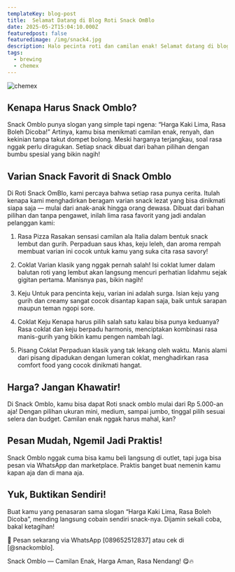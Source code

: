 ```yaml
---
templateKey: blog-post
title:  Selamat Datang di Blog Roti Snack OmBlo
date: 2025-05-2T15:04:10.000Z
featuredpost: false
featuredimage: /img/snack4.jpg
description: Halo pecinta roti dan camilan enak! Selamat datang di blog resmi Roti Snack OmBlo tempat di mana kehangatan roti dan kelezatan snack berpadu dalam setiap cerita dan gigitan.Di sini, kami tidak hanya berbagi informasi tentang produk-produk kami, tapi juga menyajikan kisah di balik dapur kami — mulai dari proses pembuatan, inspirasi resep, hingga tips memilih camilan yang pas untuk hari-hari spesial Anda.Roti Snack OmBlo berdiri dari kecintaan kami pada makanan rumahan yang autentik dan berkualitas. Semua produk dibuat dengan bahan-bahan pilihan, tanpa pengawet, dan pastinya dengan sepenuh hati. Nantikan juga promo menarik, cerita pelanggan, serta update produk terbaru hanya di blog ini.
tags:
  - brewing
  - chemex
---
```

![chemex](/img/roti.jpg)

## Kenapa Harus Snack Omblo?

Snack Omblo punya slogan yang simple tapi ngena: “Harga Kaki Lima, Rasa Boleh Dicoba!” Artinya, kamu bisa menikmati camilan enak, renyah, dan kekinian tanpa takut dompet bolong. Meski harganya terjangkau, soal rasa nggak perlu diragukan. Setiap snack dibuat dari bahan pilihan dengan bumbu spesial yang bikin nagih!

##  Varian Snack Favorit di Snack Omblo

Di Roti Snack OmBlo, kami percaya bahwa setiap rasa punya cerita. Itulah kenapa kami menghadirkan beragam varian snack lezat yang bisa dinikmati siapa saja — mulai dari anak-anak hingga orang dewasa. Dibuat dari bahan pilihan dan tanpa pengawet, inilah lima rasa favorit yang jadi andalan pelanggan kami:

1. Rasa Pizza
Rasakan sensasi camilan ala Italia dalam bentuk snack lembut dan gurih. Perpaduan saus khas, keju leleh, dan aroma rempah membuat varian ini cocok untuk kamu yang suka cita rasa savory!

2. Coklat
Varian klasik yang nggak pernah salah! Isi coklat lumer dalam balutan roti yang lembut akan langsung mencuri perhatian lidahmu sejak gigitan pertama. Manisnya pas, bikin nagih!

3. Keju
Untuk para pencinta keju, varian ini adalah surga. Isian keju yang gurih dan creamy sangat cocok disantap kapan saja, baik untuk sarapan maupun teman ngopi sore.

4. Coklat Keju
Kenapa harus pilih salah satu kalau bisa punya keduanya? Rasa coklat dan keju berpadu harmonis, menciptakan kombinasi rasa manis-gurih yang bikin kamu pengen nambah lagi.

5. Pisang Coklat
Perpaduan klasik yang tak lekang oleh waktu. Manis alami dari pisang dipadukan dengan lumeran coklat, menghadirkan rasa comfort food yang cocok dinikmati hangat.

## Harga? Jangan Khawatir!
Di Snack Omblo, kamu bisa dapat Roti snack omblo mulai dari Rp 5.000-an aja! Dengan pilihan ukuran mini, medium, sampai jumbo, tinggal pilih sesuai selera dan budget. Camilan enak nggak harus mahal, kan?

## Pesan Mudah, Ngemil Jadi Praktis!
Snack Omblo nggak cuma bisa kamu beli langsung di outlet, tapi juga bisa pesan via WhatsApp dan marketplace. Praktis banget buat nemenin kamu kapan aja dan di mana aja.

## Yuk, Buktikan Sendiri!
Buat kamu yang penasaran sama slogan “Harga Kaki Lima, Rasa Boleh Dicoba”, mending langsung cobain sendiri snack-nya. Dijamin sekali coba, bakal ketagihan!

📲 Pesan sekarang via WhatsApp [089652512837] atau cek di [@snackomblo].

Snack Omblo — Camilan Enak, Harga Aman, Rasa Nendang! 😋🔥
